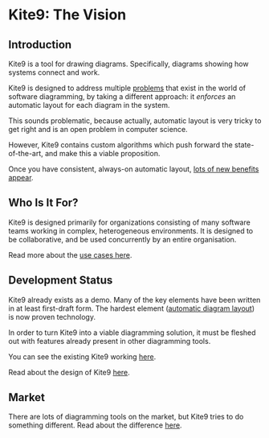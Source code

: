# Kite9: The Vision #

## Introduction ##

Kite9 is a tool for drawing diagrams.  Specifically, diagrams showing how systems connect and work.  

Kite9 is designed to address multiple [problems](problems/README.md) that exist in the world of software diagramming, by taking a different approach:   it *enforces* an automatic layout for each diagram in the system.

This sounds problematic, because actually, automatic layout is very tricky to get right and is an open problem in computer science.

However, Kite9 contains custom algorithms which push forward the state-of-the-art, and make this a viable proposition.  

Once you have consistent, always-on automatic layout, [lots of new benefits appear](unique_features.md).

## Who Is It For? ##

Kite9 is designed primarily for organizations consisting of many software teams working in complex, heterogeneous environments.  It is designed to be collaborative, and be used concurrently by an entire organisation.

Read more about the [use cases here](use_cases.md).  

## Development Status ##

Kite9 already exists as a demo.  Many of the key elements have been written in at least first-draft form.  The hardest element ([automatic diagram layout](design/layout.md)) is now proven technology.

In order to turn Kite9 into a viable diagramming solution, it must be fleshed out with features already present in
other diagramming tools.

You can see the existing Kite9 working [here](http://kite9.com).

Read about the design of Kite9 [here](design/README.md). 

## Market

There are lots of diagramming tools on the market, but Kite9 tries to do something different.  Read about the difference [here](market/README.md).




